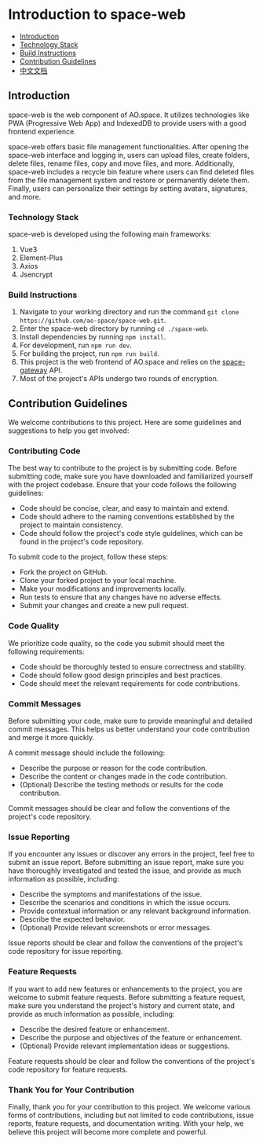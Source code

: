# Introduction to space-web

- [Introduction](#introduction)
- [Technology Stack](#technology-stack)
- [Build Instructions](#build-instructions)
- [Contribution Guidelines](#contribution-guidelines)
- [中文文档](/README_zh.md)

## Introduction

space-web is the web component of AO.space. It utilizes technologies like PWA (Progressive Web App) and IndexedDB to provide users with a good frontend experience.

space-web offers basic file management functionalities. After opening the space-web interface and logging in, users can upload files, create folders, delete files, rename files, copy and move files, and more. Additionally, space-web includes a recycle bin feature where users can find deleted files from the file management system and restore or permanently delete them. Finally, users can personalize their settings by setting avatars, signatures, and more.

### Technology Stack

space-web is developed using the following main frameworks:
1. Vue3
2. Element-Plus
3. Axios
4. Jsencrypt

### Build Instructions

1. Navigate to your working directory and run the command `git clone https://github.com/ao-space/space-web.git`.
2. Enter the space-web directory by running `cd ./space-web`.
3. Install dependencies by running `npm install`.
4. For development, run `npm run dev`.
5. For building the project, run `npm run build`.
6. This project is the web frontend of AO.space and relies on the [space-gateway](https://github.com/ao-space/space-gateway) API.
7. Most of the project's APIs undergo two rounds of encryption.

## Contribution Guidelines

We welcome contributions to this project. Here are some guidelines and suggestions to help you get involved:

### Contributing Code

The best way to contribute to the project is by submitting code. Before submitting code, make sure you have downloaded and familiarized yourself with the project codebase. Ensure that your code follows the following guidelines:

- Code should be concise, clear, and easy to maintain and extend.
- Code should adhere to the naming conventions established by the project to maintain consistency.
- Code should follow the project's code style guidelines, which can be found in the project's code repository.

To submit code to the project, follow these steps:

- Fork the project on GitHub.
- Clone your forked project to your local machine.
- Make your modifications and improvements locally.
- Run tests to ensure that any changes have no adverse effects.
- Submit your changes and create a new pull request.

### Code Quality

We prioritize code quality, so the code you submit should meet the following requirements:

- Code should be thoroughly tested to ensure correctness and stability.
- Code should follow good design principles and best practices.
- Code should meet the relevant requirements for code contributions.

### Commit Messages

Before submitting your code, make sure to provide meaningful and detailed commit messages. This helps us better understand your code contribution and merge it more quickly.

A commit message should include the following:

- Describe the purpose or reason for the code contribution.
- Describe the content or changes made in the code contribution.
- (Optional) Describe the testing methods or results for the code contribution.

Commit messages should be clear and follow the conventions of the project's code repository.

### Issue Reporting

If you encounter any issues or discover any errors in the project, feel free to submit an issue report. Before submitting an issue report, make sure you have thoroughly investigated and tested the issue, and provide as much information as possible, including:

- Describe the symptoms and manifestations of the issue.
- Describe the scenarios and conditions in which the issue occurs.
- Provide contextual information or any relevant background information.
- Describe the expected behavior.
- (Optional) Provide relevant screenshots or error messages.

Issue reports should be clear and follow the conventions of the project's code repository for issue reporting.

### Feature Requests

If you want to add new features or enhancements to the project, you are welcome to submit feature requests. Before submitting a feature request, make sure you understand the project's history and current state, and provide as much information as possible, including:

- Describe the desired feature or enhancement.
- Describe the purpose and objectives of the feature or enhancement.
- (Optional) Provide relevant implementation ideas or suggestions.

Feature requests should be clear and follow the conventions of the project's code repository for feature requests.

### Thank You for Your Contribution

Finally, thank you for your contribution to this project. We welcome various forms of contributions, including but not limited to code contributions, issue reports, feature requests, and documentation writing. With your help, we believe this project will become more complete and powerful.